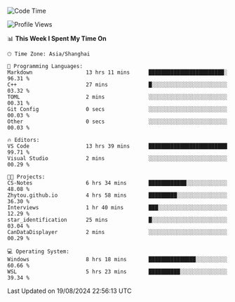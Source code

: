 <!--START_SECTION:waka-->
![Code Time](http://img.shields.io/badge/Code%20Time-1%2C909%20hrs%2052%20mins-blue)

![Profile Views](http://img.shields.io/badge/Profile%20Views-7-blue)

📊 **This Week I Spent My Time On** 

```text
🕑︎ Time Zone: Asia/Shanghai

💬 Programming Languages: 
Markdown                 13 hrs 11 mins      ████████████████████████░   96.31 % 
C++                      27 mins             █░░░░░░░░░░░░░░░░░░░░░░░░   03.32 % 
TOML                     2 mins              ░░░░░░░░░░░░░░░░░░░░░░░░░   00.31 % 
Git Config               0 secs              ░░░░░░░░░░░░░░░░░░░░░░░░░   00.03 % 
Other                    0 secs              ░░░░░░░░░░░░░░░░░░░░░░░░░   00.03 % 

🔥 Editors: 
VS Code                  13 hrs 39 mins      █████████████████████████   99.71 % 
Visual Studio            2 mins              ░░░░░░░░░░░░░░░░░░░░░░░░░   00.29 % 

🐱‍💻 Projects: 
CS-Notes                 6 hrs 34 mins       ████████████░░░░░░░░░░░░░   48.08 % 
Zhytou.github.io         4 hrs 58 mins       █████████░░░░░░░░░░░░░░░░   36.30 % 
Interviews               1 hr 40 mins        ███░░░░░░░░░░░░░░░░░░░░░░   12.29 % 
star_identification      25 mins             █░░░░░░░░░░░░░░░░░░░░░░░░   03.04 % 
CanDataDisplayer         2 mins              ░░░░░░░░░░░░░░░░░░░░░░░░░   00.29 % 

💻 Operating System: 
Windows                  8 hrs 18 mins       ███████████████░░░░░░░░░░   60.66 % 
WSL                      5 hrs 23 mins       ██████████░░░░░░░░░░░░░░░   39.34 % 
```


 Last Updated on 19/08/2024 22:56:13 UTC
<!--END_SECTION:waka-->